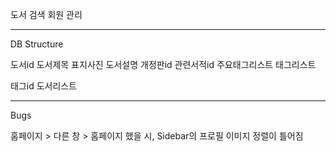 도서 검색
회원 관리

---

DB Structure

도서id 도서제목 표지사진 도서설명 개정판id 관련서적id 주요태그리스트 태그리스트

태그id 도서리스트

---

Bugs

홈페이지 > 다른 창 > 홈페이지 했을 시, Sidebar의 프로필 이미지 정렬이 틀어짐